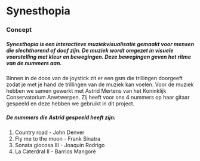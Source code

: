 # Synesthopia

### Concept

##### Synesthopia is een interactieve muziekvisualisatie gemaakt voor mensen die slechthorend of doof zijn. De muziek wordt omgezet in visuele voorstelling met kleur en bewegingen. Deze bewegingen geven het ritme van de nummers aan.

Binnen in de doos van de joystick zit er een gsm die trillingen doorgeeft zodat je met je hand de trillingen van de muziek kan voelen.
Voor de muziek hebben we samen gewerkt met Astrid Mertens van het Koninklijk Conservatorium Anwtwerpen. Zij heeft voor ons 4 nummers op haar gitaar gespeeld en deze hebben we gebruikt in dit project.

##### De nummers die Astrid gespeeld heeft zijn:

1. Country road - John Denver
2. Fly me to the moon - Frank Sinatra
3. Sonata giocosa III - Joaquin Rodrigo
4. La Caterdral II - Barrios Mangoré
